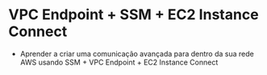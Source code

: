 # VPC Endpoint + SSM + EC2 Instance Connect
- Aprender a criar uma comunicação avançada para dentro da sua rede AWS usando SSM + VPC Endpoint + EC2 Instance Connect

